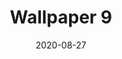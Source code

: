 ---
title: Wallpaper 9
description: Minimalistic blobs
keyword: blobs, minimalistic, desktop, wallpaper, colorful
id: 9
variants: [light, dark]
license: CC BY-NC 4.0
license_url: https://creativecommons.org/licenses/by-nc/4.0/
date: 2020-08-27
---